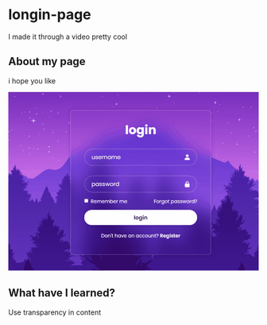 # longin-page
I made it through a video
pretty cool
## About my page
i hope you like 

<img src="imagem/design.gif">

## What have I learned?
Use transparency in content